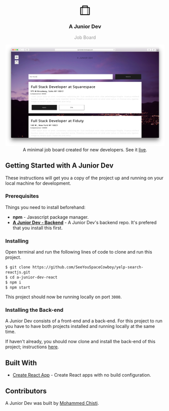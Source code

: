 <p align="center">
  <img
    src="a-junior-dev-logo.png"
    alt="logo"
    width="30" />
</p>
<h3 align="center">
  A Junior Dev
</h3>
<p align="center" style="color: #999;">Job Board</p>

<p align="center">
  <img
    src="a-junior-dev.png"
    alt="A Junior Dev Screenshot"
    width="700" />
    </br>
    A minimal job board created for new developers. See it <a href='https://ajuniordev.herokuapp.com'>live</a>.
</p>

## Getting Started with A Junior Dev
These instructions will get you a copy of the project up and running on your local machine for development.

### Prerequisites
Things you need to install beforehand:
* **npm** - Javascript package manager.
* [**A Junior Dev - Backend**](https://github.com/SeeYouSpaceCowboy/a-junior-dev-api) - A Junior Dev's backend repo. It's prefered that you install this first.

### Installing

Open terminal and run the following lines of code to clone and run this project.

 ```shell
 $ git clone https://github.com/SeeYouSpaceCowboy/yelp-search-reactjs.git
 $ cd a-junior-dev-react
 $ npm i
 $ npm start
 ```
 This project should now be running locally on port `3000`.

### Installing the Back-end
A Junior Dev consists of a front-end and a back-end. For this project to run you have to have both projects installed and running locally at the same time.

If haven't already, you should now clone and install the back-end of this project; instructions [here](https://github.com/SeeYouSpaceCowboy/a-junior-dev-api).

## Built With
* [Create React App](https://github.com/facebookincubator/create-react-app) - Create React apps with no build configuration.

## Contributors
A Junior Dev was built by [Mohammed Chisti](http://mohammedchisti.com).
